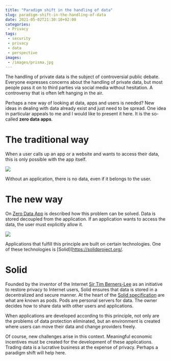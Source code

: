 ```yaml
---
title: "Paradigm shift in the handling of data"
slug: paradigm-shift-in-the-handling-of-data
date: 2021-05-02T21:30:10+02:00
categories:
 - Privacy
tags:
 - security
 - privacy
 - data
 - perspective
images:
 - /images/prisma.jpg
---
```


The handling of private data is the subject of controversial public debate. Everyone expresses concerns about the handling of private data, but most people pass it on to third parties via social media without hesitation. A controversy that is often left hanging in the air.
<!--more-->

Perhaps a new way of looking at data, apps and users is needed? New ideas in dealing with data already exist and just need to be spread. One idea in particular appeals to me and I would like to present it here. It is the so-called **zero data apps**.

# The traditional way

When a user calls up an app or a website and wants to access their data, this is only possible with the app itself.

![](/images/the-traditional-way.png)

Without an application, there is no data, even if it belongs to the user.

# The new way

On [Zero Data App](https://0data.app/) is described how this problem can be solved. Data is stored decoupled from the application. If an application wants to access the data, the user must explicitly allow it.

![](/images/the-new-way.png)

Applications that fulfill this principle are built on certain technologies. One of these technologies is [Solid](https://solidproject.org/.

# Solid

Founded by the inventor of the Internet [Sir Tim Berners-Lee](https://en.wikipedia.org/wiki/Tim_Berners-Lee) as an initiative to restore privacy to Internet users, Solid ensures that data is stored in a decentralized and secure manner. At the heart of the [Solid specification](https://solidproject.org/TR/protocol) are what are known as pods. Pods are personal servers for data. The owner decides how to share data with other users and applications.

When applications are developed according to this principle, not only are the problems of data protection eliminated, but an environment is created where users can move their data and change providers freely.

Of course, new challenges arise in this context. Meaningful economic incentives must be created for the development of these applications. Trading data is a lucrative business at the expense of privacy. Perhaps a paradigm shift will help here.
